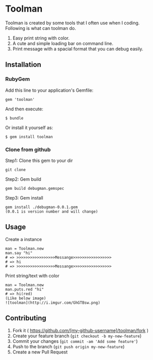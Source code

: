 # Toolman

Toolman is created by some tools that I often use when I coding.     
Following is what can toolman do.       

1. Easy print string with color.
2. A cute and simple loading bar on command line.
3. Print message with a spacial format that you can debug easily.
     
     
## Installation

### RubyGem
Add this line to your application's Gemfile:

    gem 'toolman'

And then execute:

    $ bundle

Or install it yourself as:

    $ gem install toolman

### Clone from github
Step1: Clone this gem to your dir

    git clone

Step2: Gem build

	gem build debugman.gemspec

Step3: Gem install

	gem install ./debugman-0.0.1.gem
	(0.0.1 is version number and will change)
## Usage

Create a instance

	man = Toolman.new
	man.say "hi"
	# => >>>>>>>>>>>>>>>>>Messange>>>>>>>>>>>>>>>>>
	# => hi
	# => >>>>>>>>>>>>>>>>>Messange>>>>>>>>>>>>>>>>>

Print string/text with color
	
	man = Toolman.new
	man.puts.red "hi"
	# => hi(red)
	(Like below image)
	![toolman](http://i.imgur.com/GhGTBsw.png)

## Contributing

1. Fork it ( https://github.com/[my-github-username]/toolman/fork )
2. Create your feature branch (`git checkout -b my-new-feature`)
3. Commit your changes (`git commit -am 'Add some feature'`)
4. Push to the branch (`git push origin my-new-feature`)
5. Create a new Pull Request


